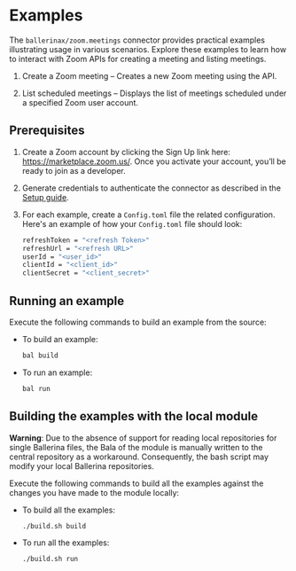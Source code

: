 # Examples

The `ballerinax/zoom.meetings` connector provides practical examples illustrating usage in various scenarios. Explore these examples to learn how to interact with Zoom APIs for creating a meeting and listing meetings.

1. Create a Zoom meeting – Creates a new Zoom meeting using the API. 

2. List scheduled meetings – Displays the list of meetings scheduled under a specified Zoom user account. 

## Prerequisites

1. Create a Zoom account by clicking the Sign Up link here: https://marketplace.zoom.us/. Once you activate your account, you’ll be ready to join as a developer.

2. Generate credentials to authenticate the connector as described in the [Setup guide](https://github.com/ballerina-platform/module-ballerinax-zoom.meetings/tree/main/README.md).

3. For each example, create a `Config.toml` file the related configuration. Here's an example of how your `Config.toml` file should look:
    ```bash 
    refreshToken = "<refresh Token>"
    refreshUrl = "<refresh URL>"
    userId = "<user_id>"
    clientId = "<client_id>"
    clientSecret = "<client_secret>"
    ```

## Running an example

Execute the following commands to build an example from the source:

* To build an example:

    ```bash
    bal build
    ```

* To run an example:

    ```bash
    bal run
    ```

## Building the examples with the local module

**Warning**: Due to the absence of support for reading local repositories for single Ballerina files, the Bala of the module is manually written to the central repository as a workaround. Consequently, the bash script may modify your local Ballerina repositories.

Execute the following commands to build all the examples against the changes you have made to the module locally:

* To build all the examples:

    ```bash
    ./build.sh build
    ```

* To run all the examples:

    ```bash
    ./build.sh run
    ```
